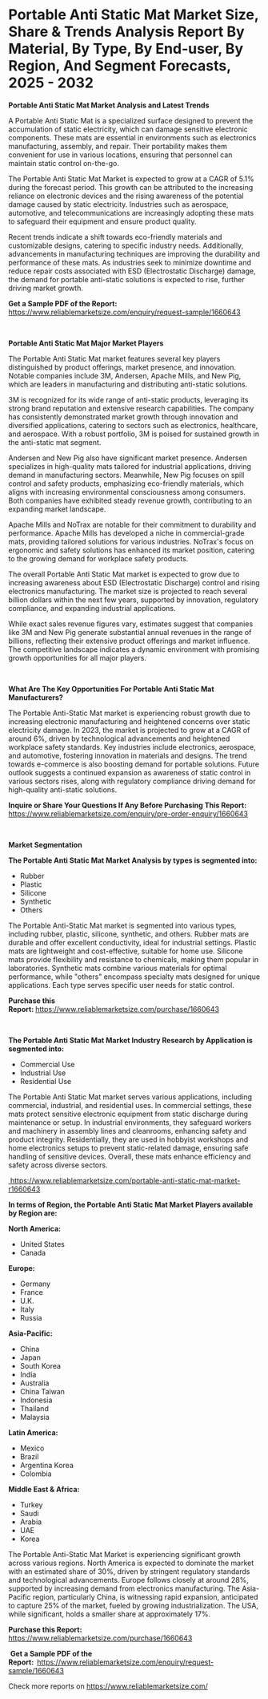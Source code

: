 <p><h1>Portable Anti Static Mat Market Size, Share & Trends Analysis Report By Material, By Type, By End-user, By Region, And Segment Forecasts, 2025 - 2032</h1></p><p><strong>Portable Anti Static Mat Market Analysis and Latest Trends</strong></p>
<p><p>A Portable Anti Static Mat is a specialized surface designed to prevent the accumulation of static electricity, which can damage sensitive electronic components. These mats are essential in environments such as electronics manufacturing, assembly, and repair. Their portability makes them convenient for use in various locations, ensuring that personnel can maintain static control on-the-go.</p><p>The Portable Anti Static Mat Market is expected to grow at a CAGR of 5.1% during the forecast period. This growth can be attributed to the increasing reliance on electronic devices and the rising awareness of the potential damage caused by static electricity. Industries such as aerospace, automotive, and telecommunications are increasingly adopting these mats to safeguard their equipment and ensure product quality.</p><p>Recent trends indicate a shift towards eco-friendly materials and customizable designs, catering to specific industry needs. Additionally, advancements in manufacturing techniques are improving the durability and performance of these mats. As industries seek to minimize downtime and reduce repair costs associated with ESD (Electrostatic Discharge) damage, the demand for portable anti-static solutions is expected to rise, further driving market growth.</p></p>
<p><strong>Get a Sample PDF of the Report:&nbsp;</strong> <a href="https://www.reliablemarketsize.com/enquiry/request-sample/1660643?utm_campaign=2626&utm_medium=2&utm_source=Github&utm_content=ia&utm_term=05042025&utm_id=portable-anti-static-mat">https://www.reliablemarketsize.com/enquiry/request-sample/1660643</a></p>
<p>&nbsp;</p>
<p><strong>Portable Anti Static Mat Major Market Players</strong></p>
<p><p>The Portable Anti Static Mat market features several key players distinguished by product offerings, market presence, and innovation. Notable companies include 3M, Andersen, Apache Mills, and New Pig, which are leaders in manufacturing and distributing anti-static solutions.</p><p>3M is recognized for its wide range of anti-static products, leveraging its strong brand reputation and extensive research capabilities. The company has consistently demonstrated market growth through innovation and diversified applications, catering to sectors such as electronics, healthcare, and aerospace. With a robust portfolio, 3M is poised for sustained growth in the anti-static mat segment.</p><p>Andersen and New Pig also have significant market presence. Andersen specializes in high-quality mats tailored for industrial applications, driving demand in manufacturing sectors. Meanwhile, New Pig focuses on spill control and safety products, emphasizing eco-friendly materials, which aligns with increasing environmental consciousness among consumers. Both companies have exhibited steady revenue growth, contributing to an expanding market landscape.</p><p>Apache Mills and NoTrax are notable for their commitment to durability and performance. Apache Mills has developed a niche in commercial-grade mats, providing tailored solutions for various industries. NoTrax's focus on ergonomic and safety solutions has enhanced its market position, catering to the growing demand for workplace safety products.</p><p>The overall Portable Anti Static Mat market is expected to grow due to increasing awareness about ESD (Electrostatic Discharge) control and rising electronics manufacturing. The market size is projected to reach several billion dollars within the next few years, supported by innovation, regulatory compliance, and expanding industrial applications.</p><p>While exact sales revenue figures vary, estimates suggest that companies like 3M and New Pig generate substantial annual revenues in the range of billions, reflecting their extensive product offerings and market influence. The competitive landscape indicates a dynamic environment with promising growth opportunities for all major players.</p></p>
<p>&nbsp;</p>
<p><strong>What Are The Key Opportunities For Portable Anti Static Mat Manufacturers?</strong></p>
<p><p>The Portable Anti-Static Mat market is experiencing robust growth due to increasing electronic manufacturing and heightened concerns over static electricity damage.  In 2023, the market is projected to grow at a CAGR of around 6%, driven by technological advancements and heightened workplace safety standards. Key industries include electronics, aerospace, and automotive, fostering innovation in materials and designs. The trend towards e-commerce is also boosting demand for portable solutions. Future outlook suggests a continued expansion as awareness of static control in various sectors rises, along with regulatory compliance driving demand for high-quality anti-static solutions.</p></p>
<p><strong>Inquire or Share Your Questions If Any Before Purchasing This Report:</strong> <a href="https://www.reliablemarketsize.com/enquiry/pre-order-enquiry/1660643?utm_campaign=2626&utm_medium=2&utm_source=Github&utm_content=ia&utm_term=05042025&utm_id=portable-anti-static-mat">https://www.reliablemarketsize.com/enquiry/pre-order-enquiry/1660643</a></p>
<p>&nbsp;</p>
<p><strong>Market Segmentation</strong></p>
<p><strong>The Portable Anti Static Mat Market Analysis by types is segmented into:</strong></p>
<p><ul><li>Rubber</li><li>Plastic</li><li>Silicone</li><li>Synthetic</li><li>Others</li></ul></p>
<p><p>The Portable Anti-Static Mat market is segmented into various types, including rubber, plastic, silicone, synthetic, and others. Rubber mats are durable and offer excellent conductivity, ideal for industrial settings. Plastic mats are lightweight and cost-effective, suitable for home use. Silicone mats provide flexibility and resistance to chemicals, making them popular in laboratories. Synthetic mats combine various materials for optimal performance, while "others" encompass specialty mats designed for unique applications. Each type serves specific user needs for static control.</p></p>
<p><strong>Purchase this Report:&nbsp;</strong><a href="https://www.reliablemarketsize.com/purchase/1660643?utm_campaign=2626&utm_medium=2&utm_source=Github&utm_content=ia&utm_term=05042025&utm_id=portable-anti-static-mat">https://www.reliablemarketsize.com/purchase/1660643</a></p>
<p>&nbsp;</p>
<p><strong>The Portable Anti Static Mat Market Industry Research by Application is segmented into:</strong></p>
<p><ul><li>Commercial Use</li><li>Industrial Use</li><li>Residential Use</li></ul></p>
<p><p>The Portable Anti Static Mat market serves various applications, including commercial, industrial, and residential uses. In commercial settings, these mats protect sensitive electronic equipment from static discharge during maintenance or setup. In industrial environments, they safeguard workers and machinery in assembly lines and cleanrooms, enhancing safety and product integrity. Residentially, they are used in hobbyist workshops and home electronics setups to prevent static-related damage, ensuring safe handling of sensitive devices. Overall, these mats enhance efficiency and safety across diverse sectors.</p></p>
<p><a href="https://www.reliablemarketsize.com/portable-anti-static-mat-market-r1660643?utm_campaign=2626&utm_medium=2&utm_source=Github&utm_content=ia&utm_term=05042025&utm_id=portable-anti-static-mat">&nbsp;https://www.reliablemarketsize.com/portable-anti-static-mat-market-r1660643</a></p>
<p><strong>In terms of Region, the Portable Anti Static Mat Market Players available by Region are:</strong></p>
<p>
    <p> <strong> North America: </strong>
        <ul>
            <li>United States</li>
            <li>Canada</li>
        </ul>
        </p> 
    <p> <strong> Europe: </strong>
        <ul>
            <li>Germany</li>
            <li>France</li>
            <li>U.K.</li>
            <li>Italy</li>
            <li>Russia</li>
        </ul>
        </p> 
    <p> <strong> Asia-Pacific: </strong>
        <ul>
            <li>China</li>
            <li>Japan</li>
            <li>South Korea</li>
            <li>India</li>
            <li>Australia</li>
            <li>China Taiwan</li>
            <li>Indonesia</li>
            <li>Thailand</li>
            <li>Malaysia</li>
        </ul>
        </p> 
    <p> <strong> Latin America: </strong>
        <ul>
            <li>Mexico</li>
            <li>Brazil</li>
            <li>Argentina Korea</li>
            <li>Colombia</li>
        </ul>
        </p> 
    <p> <strong> Middle East & Africa: </strong>
        <ul>
            <li>Turkey</li>
            <li>Saudi</li>
            <li>Arabia</li>
            <li>UAE</li>
            <li>Korea</li>
        </ul>
    </p>
    </p>
<p><p>The Portable Anti-Static Mat Market is experiencing significant growth across various regions. North America is expected to dominate the market with an estimated share of 30%, driven by stringent regulatory standards and technological advancements. Europe follows closely at around 28%, supported by increasing demand from electronics manufacturing. The Asia-Pacific region, particularly China, is witnessing rapid expansion, anticipated to capture 25% of the market, fueled by growing industrialization. The USA, while significant, holds a smaller share at approximately 17%.</p></p>
<p><strong>Purchase this Report: </strong><a href="https://www.reliablemarketsize.com/purchase/1660643?utm_campaign=2626&utm_medium=2&utm_source=Github&utm_content=ia&utm_term=05042025&utm_id=portable-anti-static-mat">https://www.reliablemarketsize.com/purchase/1660643</a></p>
<p>&nbsp;<strong>Get a Sample PDF of the Report:&nbsp;&nbsp;</strong><a href="https://www.reliablemarketsize.com/enquiry/request-sample/1660643?utm_campaign=2626&utm_medium=2&utm_source=Github&utm_content=ia&utm_term=05042025&utm_id=portable-anti-static-mat">https://www.reliablemarketsize.com/enquiry/request-sample/1660643</a></p>
<p><strong></strong></p>
<p>Check more reports on <a href="https://www.reliablemarketsize.com/?utm_campaign=2626&utm_medium=2&utm_source=Github&utm_content=ia&utm_term=05042025&utm_id=portable-anti-static-mat">https://www.reliablemarketsize.com/</a></p>